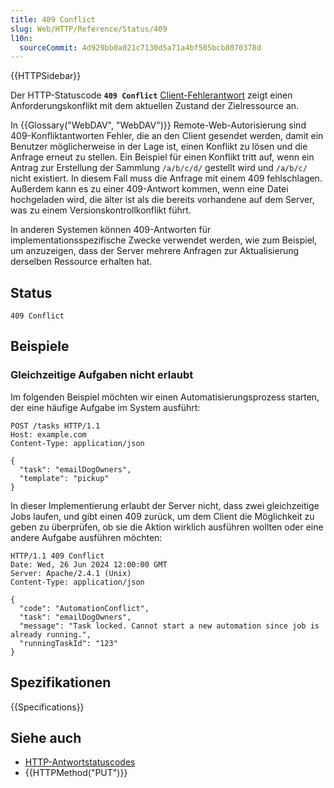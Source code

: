 ```yaml
---
title: 409 Conflict
slug: Web/HTTP/Reference/Status/409
l10n:
  sourceCommit: 4d929bb0a021c7130d5a71a4bf505bcb8070378d
---
```


{{HTTPSidebar}}

Der HTTP-Statuscode **`409 Conflict`** [Client-Fehlerantwort](/de/docs/Web/HTTP/Reference/Status#client_error_responses) zeigt einen Anforderungskonflikt mit dem aktuellen Zustand der Zielressource an.

In {{Glossary("WebDAV", "WebDAV")}} Remote-Web-Autorisierung sind 409-Konfliktantworten Fehler, die an den Client gesendet werden, damit ein Benutzer möglicherweise in der Lage ist, einen Konflikt zu lösen und die Anfrage erneut zu stellen. Ein Beispiel für einen Konflikt tritt auf, wenn ein Antrag zur Erstellung der Sammlung `/a/b/c/d/` gestellt wird und `/a/b/c/` nicht existiert. In diesem Fall muss die Anfrage mit einem 409 fehlschlagen. Außerdem kann es zu einer 409-Antwort kommen, wenn eine Datei hochgeladen wird, die älter ist als die bereits vorhandene auf dem Server, was zu einem Versionskontrollkonflikt führt.

In anderen Systemen können 409-Antworten für implementationsspezifische Zwecke verwendet werden, wie zum Beispiel, um anzuzeigen, dass der Server mehrere Anfragen zur Aktualisierung derselben Ressource erhalten hat.

## Status

```http
409 Conflict
```

## Beispiele

### Gleichzeitige Aufgaben nicht erlaubt

Im folgenden Beispiel möchten wir einen Automatisierungsprozess starten, der eine häufige Aufgabe im System ausführt:

```http
POST /tasks HTTP/1.1
Host: example.com
Content-Type: application/json

{
  "task": "emailDogOwners",
  "template": "pickup"
}
```

In dieser Implementierung erlaubt der Server nicht, dass zwei gleichzeitige Jobs laufen, und gibt einen 409 zurück, um dem Client die Möglichkeit zu geben zu überprüfen, ob sie die Aktion wirklich ausführen wollten oder eine andere Aufgabe ausführen möchten:

```http
HTTP/1.1 409 Conflict
Date: Wed, 26 Jun 2024 12:00:00 GMT
Server: Apache/2.4.1 (Unix)
Content-Type: application/json

{
  "code": "AutomationConflict",
  "task": "emailDogOwners",
  "message": "Task locked. Cannot start a new automation since job is already running.",
  "runningTaskId": "123"
}
```

## Spezifikationen

{{Specifications}}

## Siehe auch

- [HTTP-Antwortstatuscodes](/de/docs/Web/HTTP/Reference/Status)
- {{HTTPMethod("PUT")}}
